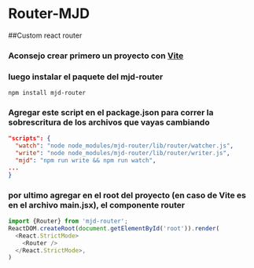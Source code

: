 # Router-MJD
##Custom react router

### Aconsejo crear primero un proyecto con [Vite](https://vitejs.dev/)
### luego instalar el paquete del mjd-router
```
npm install mjd-router
```
### Agregar este script en el package.json para correr la sobrescritura de los archivos que vayas cambiando
```json
"scripts": {
  "watch": "node node_modules/mjd-router/lib/router/watcher.js",
  "write": "node node_modules/mjd-router/lib/router/writer.js",
  "mjd": "npm run write && npm run watch",
...
}
```
### por ultimo agregar en el root del proyecto (en caso de Vite es en el archivo main.jsx), el componente router

```javascript
import {Router} from 'mjd-router';
ReactDOM.createRoot(document.getElementById('root')).render(
  <React.StrictMode>
    <Router />
  </React.StrictMode>,
)
```
